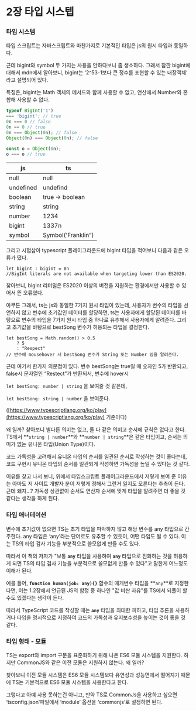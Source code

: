 # 2장 타입 시스텝

### 타입 시스템

타입 스크립트는 자바스크립트와 마찬가지로 기본적인 타입은 js의 원시 타입과 동일하다.

근데 bigint와 symbol 두 가지는 사용을 안하다보니 좀 생소하다. 그래서 잠깐 bigint에 대해서 mdn에서 알아보니, bigint는 ‘2^53-1보다 큰 정수를 표현할 수 있는 내장객체’ 라고 설명되어 있다.

특징은, bigint는 Math 객체의 메서드와 함께 사용할 수 없고, 연산에서 Number와 혼합해 사용할 수 없다.

```jsx
typeof BigInt('1') 
=== 'bigint'; // true
0n === 0 // false
0n == 0 // true
0n === Object(0n); // false
Object(0n) === Object(0n); // false

const o = Object(0n);
o === o // true
```

| js | ts |
| --- | --- |
| null | null |
| undefined | undefind  |
| boolean | true → boolean |
| string | string |
| number | 1234 |
| bigint | 1337n |
| symbol | Symbol(’Franklin”) |

그리고 시험삼아 typescript 플레이그라운드에 bigint 타입을 적어보니 다음과 같은 오류가 떴다.

```tsx
let bigint : bigint = 0n
//BigInt literals are not available when targeting lower than ES2020.
```

찾아보니, bigint 리터럴은 ES2020 이상의 버전을 지원하는 환경에서만 사용할 수 있어서 뜬 오류였다.

아무튼 그래서, ts는 js와 동일한 7가지 원시 타입이 있는데, 사용자가 변수의 타입을 선언하지 않고 변수에 초기값인 데이터를 할당하면, ts는 사용자에게 할당된 데이터를 바탕으로 변수의 타입을 7가지 원시 타입 중 하나로 유추해서 사용자에게 알려준다. 그리고 초기값을 바탕으로 bestSong 변수가 허용되는 타입을 결정한다.

```tsx
let bestSong = Math.random() > 0.5
	? 5
	: "Respect"
// 변수에 mousehover 시 bestSong 변수가 String 또는 Number 임을 알려준다.
```

근데 여기서 한가지 의문점이 있다. 변수 bestSong는 true일 때 숫자인 5가 반환되고, false시 문자열인 “Restect”가 반환되서, 변수에 hover시

`let bestSong: number | string` 을 보여줄 것 같은데,

`let bestSong: string | number`  을 보여준다. 

([https://www.typescriptlang.org/ko/play](https://www.typescriptlang.org/ko/play) 기준이다)

왜 일까? 찾아보니 별다른 의미는 없고, 둘 다 같은 의미고 순서에 규칙은 없다고 한다. TS에서 **`string | number`**와 **`number | string`**은 같은 타입이고, 순서는 의미가 없는 유니온 타입(Union Type)이다. 

코드 가독성을 고려해서 유니온 타입의 순서를 일관된 순서로 작성하는 것이 좋다는데, 코드 구현시 유니온 타입의 순서를 일관되게 작성하면 가독성을 높일 수 있다는 것 같다. 

이유를 찾고 나서 보니, 위에서 타입스크립트 플레이그라운드에서 저렇게 보여 준 이유는 아마도 저 사이트 개발자 분이 저렇게 정해서 그런거 일지도 모른다는 추측이 든다. 근데 왜지…? 가독성 상관없이 순서도 연산자 순서에 맞게 타입을 알려주면 더 좋을 것 같다는 생각을 하게 된다.

### 타입 애너테이션

변수에 초기값이 없으면 TS는 초기 타입을 파악하지 않고 해당 변수를 any 타입으로 간주한다. any 타입은 ‘any’라는 단어로도 유추할 수 있듯이, 어떤 타입도 될 수 있다. 이는 TS의 타입 검사 기능을 부분적으로 쓸모없게 만들 수도 있다.

따라서 이 책의 저자가 "보통 **`any`** 타입을 사용하여 **`any`** 타입으로 진화하는 것을 허용하게 되면 TS의 타입 검사 기능을 부분적으로 쓸모없게 만들 수 있다"고 말한게 어느정도 이해가 된다.

예를 들어, **`function human(job: any){}`** 함수의 매개변수 타입을 **`any`**로 지정한다면, 이는 1.2장에서 언급된 JS의 함정 중 하나인 "값 비싼 자유"를 TS에서 되풀이 할 수도 있겠다는 생각이 든다.

따라서 TypeScript 코드를 작성할 때는 **`any`** 타입을 최대한 피하고, 타입 추론을 사용하거나 타입을 명시적으로 지정하여 코드의 가독성과 유지보수성을 높이는 것이 좋을 것 같다.

### 타입 형태 - 모듈

TS는 export와 import 구문을 표준화하기 위해 나온 ES6 모듈 시스템을 지원한다. 하지만 CommonJS와 같은 이전 모듈은 지원하지 않는다. 왜 일까?

찾아보니 이전 모듈 시스템은 ES6 모듈 시스템보다 유연성과 성능면에서 떨어지기 때문에 TS는 기본적으로 ES6 모듈 시스템을 사용한다고 한다.

그렇다고 아예 사용 못하는건 아니고, 만약 TS로 CommonJs을 사용하고 싶으면 ‘tsconfig.json’파일에서 ‘module’ 옵션을 ‘commonjs’로 설정하면 된다.